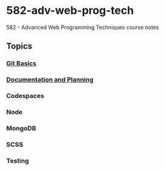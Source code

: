 # 582-adv-web-prog-tech
582 - Advanced Web Programming Techniques course notes

## Topics

### [Git Basics](git/README.md)

### [Documentation and Planning](doc/README.md)

### Codespaces

### Node

### MongoDB

### SCSS

### Testing
